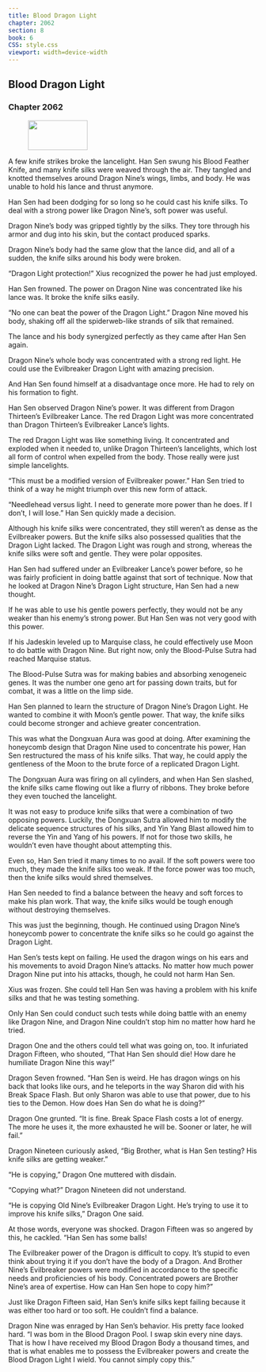 ```yaml
---
title: Blood Dragon Light
chapter: 2062
section: 8
book: 6
CSS: style.css
viewport: width=device-width
---
```


## Blood Dragon Light

### Chapter 2062

<figure>
	<img src="../Images/gem.gif" alt="" id="gem" width="120" height="60" />
</figure>

A few knife strikes broke the lancelight. Han Sen swung his Blood Feather Knife, and many knife silks were weaved through the air. They tangled and knotted themselves around Dragon Nine’s wings, limbs, and body. He was unable to hold his lance and thrust anymore.

Han Sen had been dodging for so long so he could cast his knife silks. To deal with a strong power like Dragon Nine’s, soft power was useful.

Dragon Nine’s body was gripped tightly by the silks. They tore through his armor and dug into his skin, but the contact produced sparks.

Dragon Nine’s body had the same glow that the lance did, and all of a sudden, the knife silks around his body were broken.

“Dragon Light protection!” Xius recognized the power he had just employed.

Han Sen frowned. The power on Dragon Nine was concentrated like his lance was. It broke the knife silks easily.

“No one can beat the power of the Dragon Light.” Dragon Nine moved his body, shaking off all the spiderweb-like strands of silk that remained.

The lance and his body synergized perfectly as they came after Han Sen again.

Dragon Nine’s whole body was concentrated with a strong red light. He could use the Evilbreaker Dragon Light with amazing precision.

And Han Sen found himself at a disadvantage once more. He had to rely on his formation to fight.

Han Sen observed Dragon Nine’s power. It was different from Dragon Thirteen’s Evilbreaker Lance. The red Dragon Light was more concentrated than Dragon Thirteen’s Evilbreaker Lance’s lights.

The red Dragon Light was like something living. It concentrated and exploded when it needed to, unlike Dragon Thirteen’s lancelights, which lost all form of control when expelled from the body. Those really were just simple lancelights.

“This must be a modified version of Evilbreaker power.” Han Sen tried to think of a way he might triumph over this new form of attack.

“Needlehead versus light. I need to generate more power than he does. If I don’t, I will lose.” Han Sen quickly made a decision.

Although his knife silks were concentrated, they still weren’t as dense as the Evilbreaker powers. But the knife silks also possessed qualities that the Dragon Light lacked. The Dragon Light was rough and strong, whereas the knife silks were soft and gentle. They were polar opposites.

Han Sen had suffered under an Evilbreaker Lance’s power before, so he was fairly proficient in doing battle against that sort of technique. Now that he looked at Dragon Nine’s Dragon Light structure, Han Sen had a new thought.

If he was able to use his gentle powers perfectly, they would not be any weaker than his enemy’s strong power. But Han Sen was not very good with this power.

If his Jadeskin leveled up to Marquise class, he could effectively use Moon to do battle with Dragon Nine. But right now, only the Blood-Pulse Sutra had reached Marquise status.

The Blood-Pulse Sutra was for making babies and absorbing xenogeneic genes. It was the number one geno art for passing down traits, but for combat, it was a little on the limp side.

Han Sen planned to learn the structure of Dragon Nine’s Dragon Light. He wanted to combine it with Moon’s gentle power. That way, the knife silks could become stronger and achieve greater concentration.

This was what the Dongxuan Aura was good at doing. After examining the honeycomb design that Dragon Nine used to concentrate his power, Han Sen restructured the mass of his knife silks. That way, he could apply the gentleness of the Moon to the brute force of a replicated Dragon Light.

The Dongxuan Aura was firing on all cylinders, and when Han Sen slashed, the knife silks came flowing out like a flurry of ribbons. They broke before they even touched the lancelight.

It was not easy to produce knife silks that were a combination of two opposing powers. Luckily, the Dongxuan Sutra allowed him to modify the delicate sequence structures of his silks, and Yin Yang Blast allowed him to reverse the Yin and Yang of his powers. If not for those two skills, he wouldn’t even have thought about attempting this.

Even so, Han Sen tried it many times to no avail. If the soft powers were too much, they made the knife silks too weak. If the force power was too much, then the knife silks would shred themselves.

Han Sen needed to find a balance between the heavy and soft forces to make his plan work. That way, the knife silks would be tough enough without destroying themselves.

This was just the beginning, though. He continued using Dragon Nine’s honeycomb power to concentrate the knife silks so he could go against the Dragon Light.

Han Sen’s tests kept on failing. He used the dragon wings on his ears and his movements to avoid Dragon Nine’s attacks. No matter how much power Dragon Nine put into his attacks, though, he could not harm Han Sen.

Xius was frozen. She could tell Han Sen was having a problem with his knife silks and that he was testing something.

Only Han Sen could conduct such tests while doing battle with an enemy like Dragon Nine, and Dragon Nine couldn’t stop him no matter how hard he tried.

Dragon One and the others could tell what was going on, too. It infuriated Dragon Fifteen, who shouted, “That Han Sen should die! How dare he humiliate Dragon Nine this way!”

Dragon Seven frowned. “Han Sen is weird. He has dragon wings on his back that looks like ours, and he teleports in the way Sharon did with his Break Space Flash. But only Sharon was able to use that power, due to his ties to the Demon. How does Han Sen do what he is doing?”

Dragon One grunted. “It is fine. Break Space Flash costs a lot of energy. The more he uses it, the more exhausted he will be. Sooner or later, he will fail.”

Dragon Nineteen curiously asked, “Big Brother, what is Han Sen testing? His knife silks are getting weaker.”

“He is copying,” Dragon One muttered with disdain.

“Copying what?” Dragon Nineteen did not understand.

“He is copying Old Nine’s Evilbreaker Dragon Light. He’s trying to use it to improve his knife silks,” Dragon One said.

At those words, everyone was shocked. Dragon Fifteen was so angered by this, he cackled. “Han Sen has some balls!

The Evilbreaker power of the Dragon is difficult to copy. It’s stupid to even think about trying it if you don’t have the body of a Dragon. And Brother Nine’s Evilbreaker powers were modified in accordance to the specific needs and proficiencies of his body. Concentrated powers are Brother Nine’s area of expertise. How can Han Sen hope to copy him?”

Just like Dragon Fifteen said, Han Sen’s knife silks kept failing because it was either too hard or too soft. He couldn’t find a balance.

Dragon Nine was enraged by Han Sen’s behavior. His pretty face looked hard. “I was bom in the Blood Dragon Pool. I swap skin every nine days. That is how I have received my Blood Dragon Body a thousand times, and that is what enables me to possess the Evilbreaker powers and create the Blood Dragon Light I wield. You cannot simply copy this.”